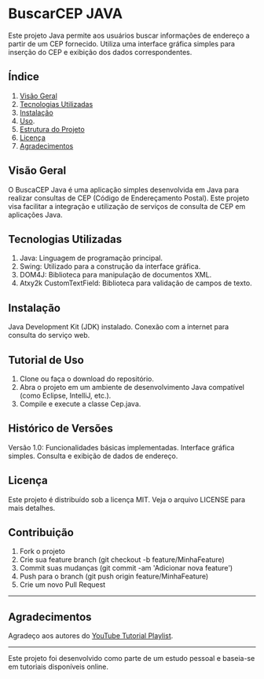 # BuscarCEP JAVA

Este projeto Java permite aos usuários buscar informações de endereço a partir de um CEP fornecido. Utiliza uma interface gráfica simples para inserção do CEP e exibição dos dados correspondentes.

## Índice

1. [Visão Geral](#visão-geral)
2. [Tecnologias Utilizadas](#tecnologias-utilizadas)
3. [Instalação](#instalação)
4. [Uso](#Tutorial-de-Uso).
5. [Estrutura do Projeto](#estrutura-do-projeto)
6. [Licença](#licença)
7. [Agradecimentos](#agradecimentos)

## Visão Geral

O BuscaCEP Java é uma aplicação simples desenvolvida em Java para realizar consultas de CEP (Código de Endereçamento Postal). Este projeto visa facilitar a integração e utilização de serviços de consulta de CEP em aplicações Java.

## Tecnologias Utilizadas

1. Java: Linguagem de programação principal.
2. Swing: Utilizado para a construção da interface gráfica.
3. DOM4J: Biblioteca para manipulação de documentos XML.
4. Atxy2k CustomTextField: Biblioteca para validação de campos de texto.

## Instalação

Java Development Kit (JDK) instalado.
Conexão com a internet para consulta do serviço web.

## Tutorial de Uso

1. Clone ou faça o download do repositório.
2. Abra o projeto em um ambiente de desenvolvimento Java compatível (como Eclipse, IntelliJ, etc.).
3. Compile e execute a classe Cep.java.

## Histórico de Versões

Versão 1.0:
Funcionalidades básicas implementadas.
Interface gráfica simples.
Consulta e exibição de dados de endereço.

## Licença

Este projeto é distribuído sob a licença MIT. Veja o arquivo LICENSE para mais detalhes.

## Contribuição

1. Fork o projeto
2. Crie sua feature branch (git checkout -b feature/MinhaFeature)
3. Commit suas mudanças (git commit -am 'Adicionar nova feature')
4. Push para o branch (git push origin feature/MinhaFeature)
5. Crie um novo Pull Request

---

## Agradecimentos
Agradeço aos autores do [YouTube Tutorial Playlist](https://www.youtube.com/playlist?list=PLbEOwbQR9lqxVuDWNIrG57_JGcbIL3FWP).

---
Este projeto foi desenvolvido como parte de um estudo pessoal e baseia-se em tutoriais disponíveis online.
